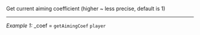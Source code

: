 Get current aiming coefficient (higher ~ less precise, default is 1)


---
*Example 1:*
_coef = `getAimingCoef` `player`